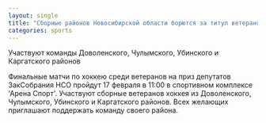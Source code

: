 ```yaml
---
layout: single
title: "Сборные районов Новосибирской области борются за титул ветеранов хоккея"
categories: sports
---
```

Участвуют команды Доволенского, Чулымского, Убинского и Каргатского районов

Финальные матчи по хоккею среди ветеранов на приз депутатов ЗакСобрания НСО пройдут 17 февраля в 11:00 в спортивном комплексе 'Арена Спорт'. Участвуют сборные ветеранов хоккея из Доволенского, Чулымского, Убинского и Каргатского районов. Всех желающих приглашают поддержать команду своего района.